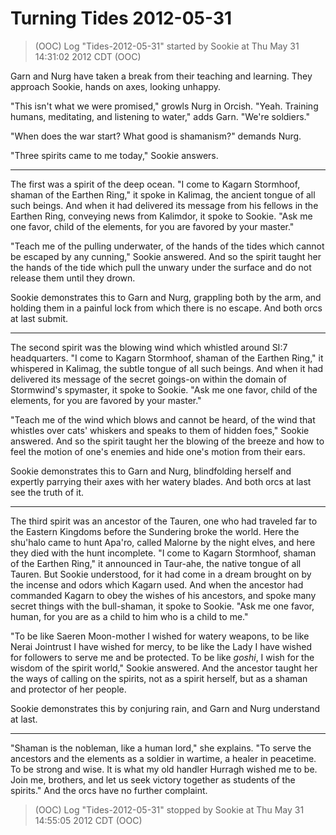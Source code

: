 <!-- TITLE: Turning Tides 2012-05-31 -->
<!-- SUBTITLE: A game log for Turning Tides -->

# Turning Tides 2012-05-31

> (OOC) Log "Tides-2012-05-31" started by Sookie at Thu May 31 14:31:02 2012 CDT (OOC)

Garn and Nurg have taken a break from their teaching and learning. They approach Sookie, hands on axes, looking unhappy.

"This isn't what we were promised," growls Nurg in Orcish. "Yeah. Training humans, meditating, and listening to water," adds Garn. "We're soldiers."

"When does the war start? What good is shamanism?" demands Nurg.

"Three spirits came to me today," Sookie answers.

---

The first was a spirit of the deep ocean. "I come to Kagarn Stormhoof, shaman of the Earthen Ring," it spoke in Kalimag, the ancient tongue of all such beings. And when it had delivered its message from his fellows in the Earthen Ring, conveying news from Kalimdor, it spoke to Sookie. "Ask me one favor, child of the elements, for you are favored by your master."

"Teach me of the pulling underwater, of the hands of the tides which cannot be escaped by any cunning," Sookie answered. And so the spirit taught her the hands of the tide which pull the unwary under the surface and do not release them until they drown.

Sookie demonstrates this to Garn and Nurg, grappling both by the arm, and holding them in a painful lock from which there is no escape. And both orcs at last submit.

---

The second spirit was the blowing wind which whistled around SI:7 headquarters. "I come to Kagarn Stormhoof, shaman of the Earthen Ring," it whispered in Kalimag, the subtle tongue of all such beings. And when it had delivered its message of the secret goings-on within the domain of Stormwind's spymaster, it spoke to Sookie. "Ask me one favor, child of the elements, for you are favored by your master."

"Teach me of the wind which blows and cannot be heard, of the wind that whistles over cats' whiskers and speaks to them of hidden foes," Sookie answered. And so the spirit taught her the blowing of the breeze and how to feel the motion of one's enemies and hide one's motion from their ears.

Sookie demonstrates this to Garn and Nurg, blindfolding herself and expertly parrying their axes with her watery blades. And both orcs at last see the truth of it.

---

The third spirit was an ancestor of the Tauren, one who had traveled far to the Eastern Kingdoms before the Sundering broke the world. Here the shu'halo came to hunt Apa'ro, called Malorne by the night elves, and here they died with the hunt incomplete. "I come to Kagarn Stormhoof, shaman of the Earthen Ring," it announced in Taur-ahe, the native tongue of all Tauren. But Sookie understood, for it had come in a dream brought on by the incense and odors which Kagarn used. And when the ancestor had commanded Kagarn to obey the wishes of his ancestors, and spoke many secret things with the bull-shaman, it spoke to Sookie. "Ask me one favor, human, for you are as a child to him who is a child to me."

"To be like Saeren Moon-mother I wished for watery weapons, to be like Nerai Jointrust I have wished for mercy, to be like the Lady I have wished for followers to serve me and be protected. To be like _goshi_, I wish for the wisdom of the spirit world," Sookie answered. And the ancestor taught her the ways of calling on the spirits, not as a spirit herself, but as a shaman and protector of her people.

Sookie demonstrates this by conjuring rain, and Garn and Nurg understand at last.

---

"Shaman is the nobleman, like a human lord," she explains. "To serve the ancestors and the elements as a soldier in wartime, a healer in peacetime. To be strong and wise. It is what my old handler Hurragh wished me to be. Join me, brothers, and let us seek victory together as students of the spirits." And the orcs have no further complaint.

> (OOC) Log "Tides-2012-05-31" stopped by Sookie at Thu May 31 14:55:05 2012 CDT (OOC)